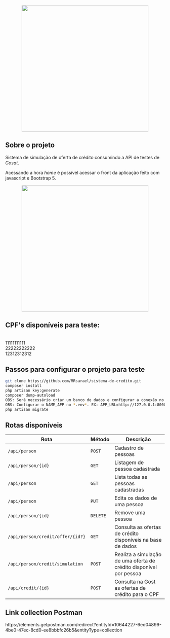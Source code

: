 <p align="center"><a href="https://laravel.com" target="_blank"><img src="https://raw.githubusercontent.com/laravel/art/master/logo-lockup/5%20SVG/2%20CMYK/1%20Full%20Color/laravel-logolockup-cmyk-red.svg" width="400"></a></p>

## Sobre o projeto

Sistema de simulação de oferta de crédito consumindo a API de testes de *Gosat*.

Acessando a hora *home* é possível acessar o front da aplicação feito com javascript e Bootstrap 5.

<p align="center">
    <img src="https://drive.google.com/file/d/1Q_1hwO9dF3Pl9QoIgc4mjuRF2T9i9fFF/view?usp=share_link" width="400">
</p>

## CPF's disponíveis para teste:<br/>
<p>
    <br/>11111111111
    <br/>22222222222
    <br/>12312312312
</p>

## Passos para configurar o projeto para teste

```bash
git clone https://github.com/MRsarael/sistema-de-credito.git
composer install
php artisan key:generate
composer dump-autoload
OBS: Será necessário criar um banco de dados e configurar a conexão no .env
OBS: Configurar o NAME_APP no *.env*. EX: APP_URL=http://127.0.0.1:8000
php artisan migrate
```

## Rotas disponíveis

| Rota                             | Método    | Descrição                                                          |
| ---------------------------------| --------- | ------------------------------------------------------------------ |
|`/api/person`                     | `POST`    | Cadastro de pessoas                                                |
|`/api/person/{id}`                | `GET`     | Listagem de pessoa cadastrada                                      |
|`/api/person`                     | `GET`     | Lista todas as pessoas cadastradas                                 |
|`/api/person`                     | `PUT`     | Edita os dados de uma pessoa                                       |
|`/api/person/{id}`                | `DELETE`  | Remove uma pessoa                                                  |
|`/api/person/credit/offer/{id?}`  | `GET`     | Consulta as ofertas de crédito disponíveis na base de dados        |
|`/api/person/credit/simulation`   | `POST`    | Realiza a simulação de uma oferta de crédito disponível por pessoa |
|`/api/credit/{id}`                | `POST`    | Consulta na Gost as ofertas de crédito para o CPF                  |


## Link collection Postman

<p>https://elements.getpostman.com/redirect?entityId=10644227-6ed04899-4be0-47ec-8cd0-ee8bbbfc26b5&entityType=collection</p>
